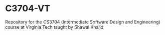 # C3704-VT
Repository for the CS3704 (Intermediate Software Design and Engineering) course at Virginia Tech taught by Shawal Khalid
